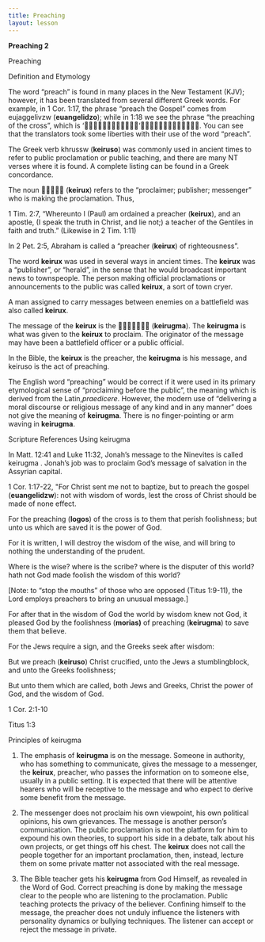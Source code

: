 ```yaml
---
title: Preaching
layout: lesson
---
```



**Preaching 2**

Preaching

Definition and Etymology

The word “preach” is found in many places in the New Testament (KJV);
however, it has been translated from several different Greek words. For
example, in 1 Cor. 1:17, the phrase “preach the Gospel” comes from
eujaggelivzw (**euangelidzo**); while in 1:18 we see the phrase “the
preaching of the cross”, which is ‘‘. You can
see that the translators took some liberties with their use of the word
“preach”.

The Greek verb khrussw (**keiruso**) was commonly used in ancient times
to refer to public proclamation or public teaching, and there are many
NT verses where it is found. A complete listing can be found in a Greek
concordance.

The noun  (**keirux**) refers to the “proclaimer; publisher;
messenger” who is making the proclamation. Thus,

1 Tim. 2:7, “Whereunto I (Paul) am ordained a preacher (**keirux**), and
an apostle, (I speak the truth in Christ, and lie not;) a teacher of the
Gentiles in faith and truth.” (Likewise in 2 Tim. 1:11)

In 2 Pet. 2:5, Abraham is called a “preacher (**keirux**) of
righteousness”.

The word **keirux** was used in several ways in ancient times. The
**keirux** was a “publisher”, or “herald”, in the sense that he would
broadcast important news to townspeople. The person making official
proclamations or announcements to the public was called **keirux**, a
sort of town cryer.

A man assigned to carry messages between enemies on a battlefield was
also called **keirux**.

The message of the **keirux** is the  (**keirugma**). The
**keirugma** is what was given to the **keirux** to proclaim. The
originator of the message may have been a battlefield officer or a
public official.

In the Bible, the **keirux** is the preacher, the **keirugma** is his
message, and keiruso is the act of preaching.

The English word “preaching” would be correct if it were used in its
primary etymological sense of “proclaiming before the public”, the
meaning which is derived from the Latin,*praedicere*. However, the
modern use of “delivering a moral discourse or religious message of any
kind and in any manner” does not give the meaning of **keirugma**. There
is no finger-pointing or arm waving in **keirugma**.

Scripture References Using keirugma

In Matt. 12:41 and Luke 11:32, Jonah’s message to the Ninevites is
called keirugma . Jonah’s job was to proclaim God’s message of salvation
in the Assyrian capital.

1 Cor. 1:17-22, "For Christ sent me not to baptize, but to preach the
gospel (**euangelidzw**): not with wisdom of words, lest the cross of
Christ should be made of none effect.

For the preaching (**logos**) of the cross is to them that perish
foolishness; but unto us which are saved it is the power of God.

For it is written, I will destroy the wis­dom of the wise, and will
bring to nothing the understanding of the prudent.

Where is the wise? where is the scribe? where is the disputer of this
world? hath not God made foolish the wisdom of this world?

[Note: to “stop the mouths” of those who are opposed (Titus 1:9-11), the
Lord employs preachers to bring an unusual message.]

For after that in the wisdom of God the world by wisdom knew not God, it
pleased God by the foolishness (**morias)** of preaching (**keirugma**)
to save them that believe.

For the Jews require a sign, and the Greeks seek after wisdom:

But we preach (**keiruso**) Christ crucified, unto the Jews a
stumblingblock, and unto the Greeks foolishness;

But unto them which are called, both Jews and Greeks, Christ the power
of God, and the wisdom of God.

1 Cor. 2:1-10

Titus 1:3

Principles of keirugma

1. The emphasis of **keirugma** is on the message. Someone in authority,
who has something to communicate, gives the message to a messenger, the
**keirux**, preacher, who passes the information on to someone else,
usually in a public setting. It is expected that there will be attentive
hearers who will be receptive to the message and who expect to derive
some benefit from the message.

2. The messenger does not proclaim his own viewpoint, his own political
opinions, his own grievances. The message is another person’s
communication. The public proclamation is not the platform for him to
expound his own theories, to support his side in a debate, talk about
his own projects, or get things off his chest. The **keirux** does not
call the people together for an important proclamation, then, instead,
lecture them on some private matter not associated with the real
message.

3. The Bible teacher gets his **keirugma** from God Himself, as revealed
in the Word of God. Correct preaching is done by making the message
clear to the people who are listening to the proclamation. Public
teaching protects the privacy of the believer. Confining himself to the
message, the preacher does not unduly influence the listeners with
personality dynamics or bullying techniques. The listener can accept or
reject the message in private.

